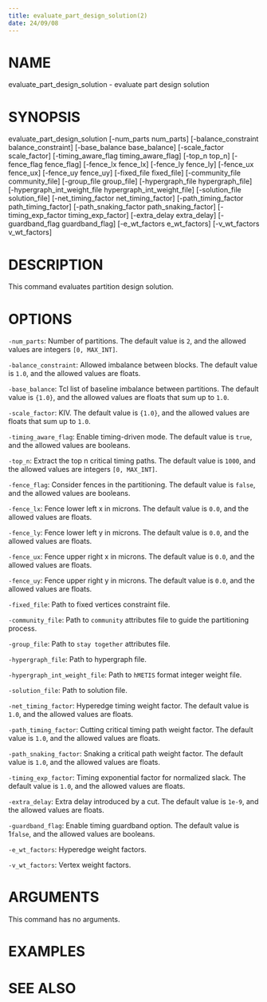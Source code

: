 ```yaml
---
title: evaluate_part_design_solution(2)
date: 24/09/08
---
```


# NAME

evaluate_part_design_solution - evaluate part design solution

# SYNOPSIS

evaluate_part_design_solution
    [-num_parts num_parts]
    [-balance_constraint balance_constraint]
    [-base_balance base_balance]
    [-scale_factor scale_factor]
    [-timing_aware_flag timing_aware_flag]
    [-top_n top_n]
    [-fence_flag fence_flag]
    [-fence_lx fence_lx]
    [-fence_ly fence_ly]
    [-fence_ux fence_ux]
    [-fence_uy fence_uy]
    [-fixed_file fixed_file]
    [-community_file community_file]
    [-group_file group_file]
    [-hypergraph_file hypergraph_file]
    [-hypergraph_int_weight_file hypergraph_int_weight_file]
    [-solution_file solution_file]
    [-net_timing_factor net_timing_factor]
    [-path_timing_factor path_timing_factor]
    [-path_snaking_factor path_snaking_factor]
    [-timing_exp_factor timing_exp_factor]
    [-extra_delay extra_delay]
    [-guardband_flag guardband_flag]
    [-e_wt_factors e_wt_factors]
    [-v_wt_factors v_wt_factors]


# DESCRIPTION

This command evaluates partition design solution.

# OPTIONS

`-num_parts`:  Number of partitions. The default value is `2`, and the allowed values are integers `[0, MAX_INT]`.

`-balance_constraint`:  Allowed imbalance between blocks. The default value is `1.0`, and the allowed values are floats.

`-base_balance`:  Tcl list of baseline imbalance between partitions. The default value is `{1.0}`, and the allowed values are floats that sum up to `1.0`.

`-scale_factor`:  KIV. The default value is `{1.0}`, and the allowed values are floats that sum up to `1.0`.

`-timing_aware_flag`:  Enable timing-driven mode. The default value is `true`, and the allowed values are booleans.

`-top_n`:  Extract the top n critical timing paths. The default value is `1000`, and the allowed values are integers `[0, MAX_INT]`.

`-fence_flag`:  Consider fences in the partitioning. The default value is `false`, and the allowed values are booleans.

`-fence_lx`:  Fence lower left x in microns. The default value is `0.0`, and the allowed values are floats.

`-fence_ly`:  Fence lower left y in microns. The default value is `0.0`, and the allowed values are floats.

`-fence_ux`:  Fence upper right x in microns. The default value is `0.0`, and the allowed values are floats.

`-fence_uy`:  Fence upper right y in microns. The default value is `0.0`, and the allowed values are floats.

`-fixed_file`:  Path to fixed vertices constraint file.

`-community_file`:  Path to `community` attributes file to guide the partitioning process.

`-group_file`:  Path to `stay together` attributes file.

`-hypergraph_file`:  Path to hypergraph file.

`-hypergraph_int_weight_file`:  Path to `hMETIS` format integer weight file.

`-solution_file`:  Path to solution file.

`-net_timing_factor`:  Hyperedge timing weight factor. The default value is `1.0`, and the allowed values are floats.

`-path_timing_factor`:  Cutting critical timing path weight factor. The default value is `1.0`, and the allowed values are floats.

`-path_snaking_factor`:  Snaking a critical path weight factor. The default value is `1.0`, and the allowed values are floats.

`-timing_exp_factor`:  Timing exponential factor for normalized slack. The default value is `1.0`, and the allowed values are floats.

`-extra_delay`:  Extra delay introduced by a cut. The default value is `1e-9`, and the allowed values are floats.

`-guardband_flag`:  Enable timing guardband option. The default value is 1`false`, and the allowed values are booleans.

`-e_wt_factors`:  Hyperedge weight factors.

`-v_wt_factors`:  Vertex weight factors.

# ARGUMENTS

This command has no arguments.

# EXAMPLES

# SEE ALSO
